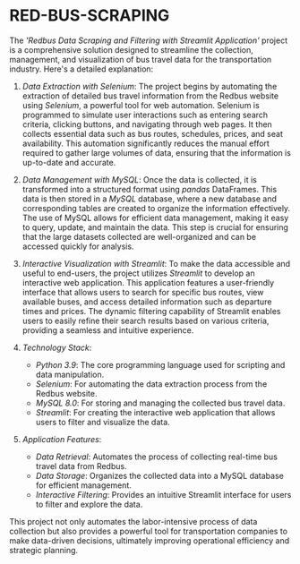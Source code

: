 # RED-BUS-SCRAPING 

The *'Redbus Data Scraping and Filtering with Streamlit Application'* project is a comprehensive solution designed to streamline the collection, management, and visualization of bus travel data for the transportation industry. Here's a detailed explanation:

1. *Data Extraction with Selenium*:
   The project begins by automating the extraction of detailed bus travel information from the Redbus website using *Selenium*, a powerful tool for web automation. Selenium is programmed to simulate user interactions such as entering search criteria, clicking buttons, and navigating through web pages. It then collects essential data such as bus routes, schedules, prices, and seat availability. This automation significantly reduces the manual effort required to gather large volumes of data, ensuring that the information is up-to-date and accurate.

2. *Data Management with MySQL*:
   Once the data is collected, it is transformed into a structured format using *pandas* DataFrames. This data is then stored in a *MySQL* database, where a new database and corresponding tables are created to organize the information effectively. The use of MySQL allows for efficient data management, making it easy to query, update, and maintain the data. This step is crucial for ensuring that the large datasets collected are well-organized and can be accessed quickly for analysis.

3. *Interactive Visualization with Streamlit*:
   To make the data accessible and useful to end-users, the project utilizes *Streamlit* to develop an interactive web application. This application features a user-friendly interface that allows users to search for specific bus routes, view available buses, and access detailed information such as departure times and prices. The dynamic filtering capability of Streamlit enables users to easily refine their search results based on various criteria, providing a seamless and intuitive experience.

4. *Technology Stack*:
   - *Python 3.9*: The core programming language used for scripting and data manipulation.
   - *Selenium*: For automating the data extraction process from the Redbus website.
   - *MySQL 8.0*: For storing and managing the collected bus travel data.
   - *Streamlit*: For creating the interactive web application that allows users to filter and visualize the data.

5. *Application Features*:
   - *Data Retrieval*: Automates the process of collecting real-time bus travel data from Redbus.
   - *Data Storage*: Organizes the collected data into a MySQL database for efficient management.
   - *Interactive Filtering*: Provides an intuitive Streamlit interface for users to filter and explore the data.

This project not only automates the labor-intensive process of data collection but also provides a powerful tool for transportation companies to make data-driven decisions, ultimately improving operational efficiency and strategic planning.

